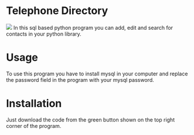 # Telephone Directory
![](https://i.ibb.co/JCk4XHJ/TELEPHONE-DIRECTORY.png)
In this sql based python program you can add, edit and search for contacts in your python library.
# Usage
To use this program you have to install mysql in your computer and replace the password field in the program with your mysql password.
# Installation
Just download the code from the green button shown on the top right corner of the program.
